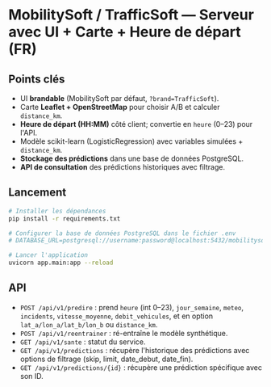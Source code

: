 # MobilitySoft / TrafficSoft — Serveur avec UI + Carte + Heure de départ (FR)

## Points clés
- UI **brandable** (MobilitySoft par défaut, `?brand=TrafficSoft`).
- Carte **Leaflet + OpenStreetMap** pour choisir A/B et calculer `distance_km`.
- **Heure de départ (HH:MM)** côté client; convertie en `heure` (0–23) pour l'API.
- Modèle scikit-learn (LogisticRegression) avec variables simulées + `distance_km`.
- **Stockage des prédictions** dans une base de données PostgreSQL.
- **API de consultation** des prédictions historiques avec filtrage.

## Lancement

```bash
# Installer les dépendances
pip install -r requirements.txt

# Configurer la base de données PostgreSQL dans le fichier .env
# DATABASE_URL=postgresql://username:password@localhost:5432/mobilitysoft_db

# Lancer l'application
uvicorn app.main:app --reload
```

## API

- `POST /api/v1/predire` : prend `heure` (int 0–23), `jour_semaine`, `meteo`, `incidents`, `vitesse_moyenne`, `debit_vehicules`, et en option `lat_a/lon_a/lat_b/lon_b` ou `distance_km`.
- `POST /api/v1/reentrainer` : ré-entraîne le modèle synthétique.
- `GET /api/v1/sante` : statut du service.
- `GET /api/v1/predictions` : récupère l'historique des prédictions avec options de filtrage (skip, limit, date_debut, date_fin).
- `GET /api/v1/predictions/{id}` : récupère une prédiction spécifique avec son ID.
